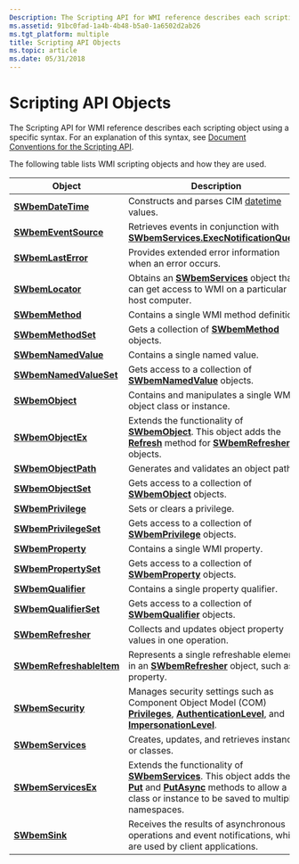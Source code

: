 ```yaml
---
Description: The Scripting API for WMI reference describes each scripting object using a specific syntax. For an explanation of this syntax, see Document Conventions for the Scripting API.
ms.assetid: 91bc0fad-1a4b-4b48-b5a0-1a6502d2ab26
ms.tgt_platform: multiple
title: Scripting API Objects
ms.topic: article
ms.date: 05/31/2018
---
```


# Scripting API Objects

The Scripting API for WMI reference describes each scripting object using a specific syntax. For an explanation of this syntax, see [Document Conventions for the Scripting API](document-conventions-for-the-scripting-api.md).

The following table lists WMI scripting objects and how they are used.



| Object                                               | Description                                                                                                                                                                                                                                            |
|------------------------------------------------------|--------------------------------------------------------------------------------------------------------------------------------------------------------------------------------------------------------------------------------------------------------|
| [**SWbemDateTime**](swbemdatetime.md)               | Constructs and parses CIM [datetime](date-and-time-format.md) values.                                                                                                                                                                                 |
| [**SWbemEventSource**](swbemeventsource.md)         | Retrieves events in conjunction with [**SWbemServices.ExecNotificationQuery**](swbemservices-execnotificationquery.md).                                                                                                                               |
| [**SWbemLastError**](swbemlasterror.md)             | Provides extended error information when an error occurs.                                                                                                                                                                                              |
| [**SWbemLocator**](swbemlocator.md)                 | Obtains an [**SWbemServices**](swbemservices.md) object that can get access to WMI on a particular host computer.                                                                                                                                     |
| [**SWbemMethod**](swbemmethod.md)                   | Contains a single WMI method definition.                                                                                                                                                                                                               |
| [**SWbemMethodSet**](swbemmethodset.md)             | Gets a collection of [**SWbemMethod**](swbemmethod.md) objects.                                                                                                                                                                                       |
| [**SWbemNamedValue**](swbemnamedvalue.md)           | Contains a single named value.                                                                                                                                                                                                                         |
| [**SWbemNamedValueSet**](swbemnamedvalueset.md)     | Gets access to a collection of [**SWbemNamedValue**](swbemnamedvalue.md) objects.                                                                                                                                                                     |
| [**SWbemObject**](swbemobject.md)                   | Contains and manipulates a single WMI object class or instance.                                                                                                                                                                                        |
| [**SWbemObjectEx**](swbemobjectex.md)               | Extends the functionality of [**SWbemObject**](swbemobject.md). This object adds the [**Refresh**](swbemrefresher-refresh.md) method for [**SWbemRefresher**](swbemrefresher.md) objects.                                                           |
| [**SWbemObjectPath**](swbemobjectpath.md)           | Generates and validates an object path.                                                                                                                                                                                                                |
| [**SWbemObjectSet**](swbemobjectset.md)             | Gets access to a collection of [**SWbemObject**](swbemobject.md) objects.                                                                                                                                                                             |
| [**SWbemPrivilege**](swbemprivilege.md)             | Sets or clears a privilege.                                                                                                                                                                                                                            |
| [**SWbemPrivilegeSet**](swbemprivilegeset.md)       | Gets access to a collection of [**SWbemPrivilege**](swbemprivilege.md) objects.                                                                                                                                                                       |
| [**SWbemProperty**](swbemproperty.md)               | Contains a single WMI property.                                                                                                                                                                                                                        |
| [**SWbemPropertySet**](swbempropertyset.md)         | Gets access to a collection of [**SWbemProperty**](swbemproperty.md) objects.                                                                                                                                                                         |
| [**SWbemQualifier**](swbemqualifier.md)             | Contains a single property qualifier.                                                                                                                                                                                                                  |
| [**SWbemQualifierSet**](swbemqualifierset.md)       | Gets access to a collection of [**SWbemQualifier**](swbemqualifier.md) objects.                                                                                                                                                                       |
| [**SWbemRefresher**](swbemrefresher.md)             | Collects and updates object property values in one operation.                                                                                                                                                                                          |
| [**SWbemRefreshableItem**](swbemrefreshableitem.md) | Represents a single refreshable element in an [**SWbemRefresher**](swbemrefresher.md) object, such as a property.                                                                                                                                     |
| [**SWbemSecurity**](swbemsecurity.md)               | Manages security settings such as Component Object Model (COM) [**Privileges**](swbemsecurity-privileges.md), [**AuthenticationLevel**](swbemsecurity-authenticationlevel.md), and [**ImpersonationLevel**](swbemsecurity-impersonationlevel.md).   |
| [**SWbemServices**](swbemservices.md)               | Creates, updates, and retrieves instances or classes.                                                                                                                                                                                                  |
| [**SWbemServicesEx**](swbemservicesex.md)           | Extends the functionality of [**SWbemServices**](swbemservices.md). This object adds the [**Put**](swbemservicesex-put.md) and [**PutAsync**](swbemservicesex-putasync.md) methods to allow a class or instance to be saved to multiple namespaces. |
| [**SWbemSink**](swbemsink.md)                       | Receives the results of asynchronous operations and event notifications, which are used by client applications.                                                                                                                                        |



 

 

 



